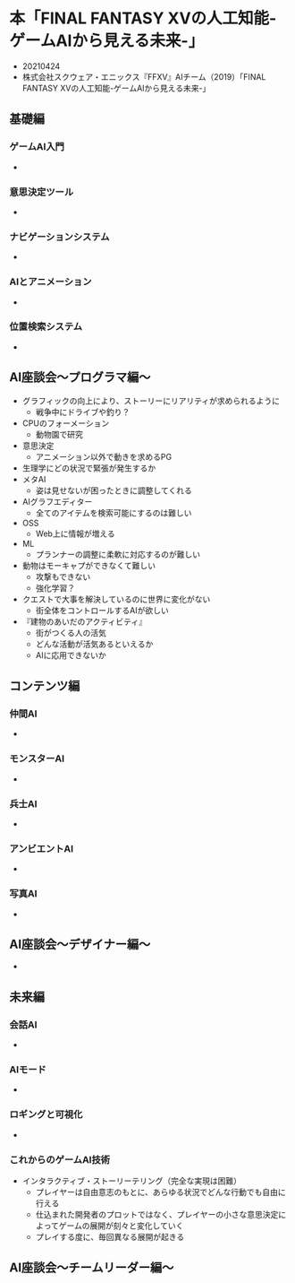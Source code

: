 
# 本「FINAL FANTASY XVの人工知能-ゲームAIから見える未来-」
- 20210424
- 株式会社スクウェア・エニックス『FFXV』AIチーム（2019）「FINAL FANTASY XVの人工知能-ゲームAIから見える未来-」

## 基礎編

### ゲームAI入門
- 

### 意思決定ツール
- 

### ナビゲーションシステム
- 

### AIとアニメーション
- 

### 位置検索システム
- 

<!-- -------------------------------------------------- -->

## AI座談会～プログラマ編～
- グラフィックの向上により、ストーリーにリアリティが求められるように
    - 戦争中にドライブや釣り？
- CPUのフォーメーション
    - 動物園で研究
- 意思決定
    - アニメーション以外で動きを求めるPG
- 生理学にどの状況で緊張が発生するか
- メタAI
    - 姿は見せないが困ったときに調整してくれる
- AIグラフエディター
    - 全てのアイテムを検索可能にするのは難しい
- OSS
    - Web上に情報が増える
- ML
    - プランナーの調整に柔軟に対応するのが難しい
- 動物はモーキャプができなくて難しい
    - 攻撃もできない
    - 強化学習？
- クエストで大事を解決しているのに世界に変化がない
    - 街全体をコントロールするAIが欲しい
- 『建物のあいだのアクティビティ』
    - 街がつくる人の活気
    - どんな活動が活気あるといえるか
    - AIに応用できないか

<!-- -------------------------------------------------- -->

## コンテンツ編

### 仲間AI
- 

### モンスターAI
- 

### 兵士AI
- 

### アンビエントAI
- 

### 写真AI
- 

<!-- -------------------------------------------------- -->

## AI座談会～デザイナー編～
- 

<!-- -------------------------------------------------- -->

## 未来編

### 会話AI
- 

### AIモード
- 

### ロギングと可視化
- 

### これからのゲームAI技術
- インタラクティブ・ストーリーテリング（完全な実現は困難）
    - プレイヤーは自由意志のもとに、あらゆる状況でどんな行動でも自由に行える
    - 仕込まれた開発者のプロットではなく、プレイヤーの小さな意思決定によってゲームの展開が刻々と変化していく
    - プレイする度に、毎回異なる展開が起きる

<!-- -------------------------------------------------- -->

## AI座談会～チームリーダー編～


